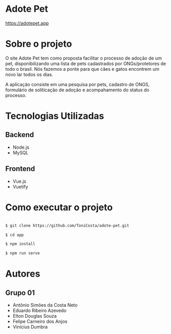 # Adote Pet

https://adotepet.app

# Sobre o projeto

O site Adote Pet tem como proposta facilitar o processo de adoção de um pet, disponibilizando uma lista de pets cadastrados por ONGs/protetores de todo o brasil. Nós fazemos a ponte para que cães e gatos encontrem um novo lar todos os dias.

A aplicação consiste em uma pesquisa por pets, cadastro de ONGS, formulário de soliticação de adoção e acompahamento do status do processo.

# Tecnologias Utilizadas

## Backend

- Node.js
- MySQL

## Frontend

- Vue.js
- Vuetify

# Como executar o projeto

 ```bash
 
 $ git clone https://github.com/ToniCosta/adote-pet.git
 
 $ cd app
 
 $ npm install
 
 $ npm run serve
 ```
# Autores

## Grupo 01

- Antônio Simões da Costa Neto
- Eduardo Ribeiro Azevedo
- Elton Douglas Souza
- Felipe Carneiro dos Anjos
- Vinícius Dumbra
